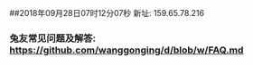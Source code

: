 ##2018年09月28日07时12分07秒 新址: 159.65.78.216
### 兔友常见问题及解答: https://github.com/wanggonging/d/blob/w/FAQ.md
